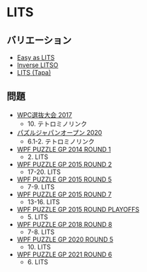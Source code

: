 # LITS

## バリエーション
- [Easy as LITS](easyas_lits.md)
- [Inverse LITSO](inverselitso.md)
- [LITS (Tapa)](lits_tapa.md)

## 問題
- [WPC選抜大会 2017](../questions/jwpc2017.md)
	- 10\. テトロミノリンク
- [パズルジャパンオープン 2020](../questions/jwpc2020.md)
	- 6.1-2. テトロミノリンク
- [WPF PUZZLE GP 2014 ROUND 1](../questions/wpfpgp2014_1.md)
	- 2\. LITS
- [WPF PUZZLE GP 2015 ROUND 2](../questions/wpfpgp2015_2.md)
	- 17-20. LITS
- [WPF PUZZLE GP 2015 ROUND 5](../questions/wpfpgp2015_5.md)
	- 7-9. LITS
- [WPF PUZZLE GP 2015 ROUND 7](../questions/wpfpgp2015_7.md)
	- 13-16. LITS
- [WPF PUZZLE GP 2015 ROUND PLAYOFFS](../questions/wpfpgp2015_po.md)
	- 5\. LITS
- [WPF PUZZLE GP 2018 ROUND 8](../questions/wpfpgp2018_8.md)
	- 7-8. LITS
- [WPF PUZZLE GP 2020 ROUND 5](../questions/wpfpgp2020_5.md)
	- 10\. LITS
- [WPF PUZZLE GP 2021 ROUND 6](../questions/wpfpgp2021_6.md)
	- 6\. LITS
